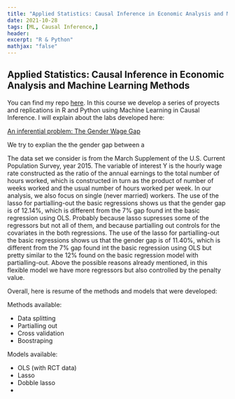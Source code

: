 ```yaml
---
title: "Applied Statistics: Causal Inference in Economic Analysis and Machine Learning Methods "
date: 2021-10-28
tags: [ML, Causal Inference,]
header:
excerpt: "R & Python"
mathjax: "false"
---
```



## Applied Statistics: Causal Inference in Economic Analysis and Machine Learning Methods

You can find my repo [here](https://github.com/stephyriega/ML_CI). In this course we develop a series of proyects and replications in R and Python using Machine Learning in Causal Inference. I will explain about the labs developed here:


[An inferential problem: The Gender Wage Gap](https://github.com/stephyriega/ML_CI/tree/main/An%20inferential%20problem%20The%20Gender%20Wage%20Gap)

We try to explian the the gender gap between a 

The data set we consider is from the March Supplement of the U.S. Current Population Survey, year 2015. The variable of interest Y is the hourly wage rate constructed as the ratio of the annual earnings to the total number of hours worked, which is constructed in turn as the product of number of weeks worked and the usual number of hours worked per week. In our analysis, we also focus on single (never married) workers. The use of the lasso for partialling-out the basic regressions shows us that the gender gap is of 12.14%, which is different from the 7% gap found int the basic regression using OLS. Probably because lasso supresses some of the regressors but not all of them, and because partialling out controls for the covariates in the both regressions. The use of the lasso for partialling-out the basic regressions shows us that the gender gap is of 11.40\%, which is different from the $7\%$ gap found int the basic regression using OLS but pretty similar to the 12\% found on the basic regression model with partialling-out. Above the possible reasons already mentioned, in this flexible model we have more regressors but also controlled by the penalty value. 





Overall, here is resume of the methods and models that were developed:


Methods available:
- Data splitting
- Partialling out
- Cross validation
- Boostraping

Models available:
- OLS (with RCT data)
- Lasso
- Dobble lasso
- 

